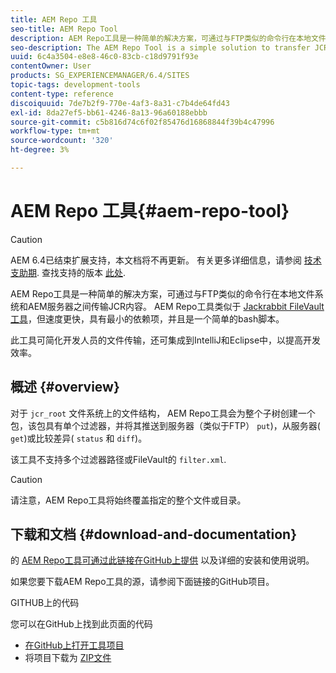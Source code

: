 ```yaml
---
title: AEM Repo 工具
seo-title: AEM Repo Tool
description: AEM Repo工具是一种简单的解决方案，可通过与FTP类似的命令行在本地文件系统和AEM服务器之间传输JCR内容。 AEM Repo工具与Jackrabbit FileVault工具类似，但速度更快，依赖关系最小，是一个简单的bash脚本。
seo-description: The AEM Repo Tool is a simple solution to transfer JCR content between your local filesystem and the AEM server via the command line comparable to FTP. The AEM Repo Tool is similar to the Jackrabbit FileVault tool, but is faster, has minimal dependencies, and is a simple bash script.
uuid: 6c4a3504-e8e8-46c0-83cb-c18d9791f93e
contentOwner: User
products: SG_EXPERIENCEMANAGER/6.4/SITES
topic-tags: development-tools
content-type: reference
discoiquuid: 7de7b2f9-770e-4af3-8a31-c7b4de64fd43
exl-id: 8da27ef5-bb61-4246-8a13-96a60188ebbb
source-git-commit: c5b816d74c6f02f85476d16868844f39b4c47996
workflow-type: tm+mt
source-wordcount: '320'
ht-degree: 3%

---
```


# AEM Repo 工具{#aem-repo-tool}

>[!CAUTION]
>
>AEM 6.4已结束扩展支持，本文档将不再更新。 有关更多详细信息，请参阅 [技术支助期](https://helpx.adobe.com/cn/support/programs/eol-matrix.html). 查找支持的版本 [此处](https://experienceleague.adobe.com/docs/).

AEM Repo工具是一种简单的解决方案，可通过与FTP类似的命令行在本地文件系统和AEM服务器之间传输JCR内容。 AEM Repo工具类似于 [Jackrabbit FileVault工具](/help/sites-developing/ht-vlttool.md)，但速度更快，具有最小的依赖项，并且是一个简单的bash脚本。

此工具可简化开发人员的文件传输，还可集成到IntelliJ和Eclipse中，以提高开发效率。

## 概述 {#overview}

对于 `jcr_root` 文件系统上的文件结构， AEM Repo工具会为整个子树创建一个包，该包具有单个过滤器，并将其推送到服务器（类似于FTP） `put`)，从服务器( `get`)或比较差异( `status` 和 `diff`)。

该工具不支持多个过滤器路径或FileVault的 `filter.xml`.

>[!CAUTION]
>
>请注意，AEM Repo工具将始终覆盖指定的整个文件或目录。

## 下载和文档 {#download-and-documentation}

的 [AEM Repo工具可通过此链接在GitHub上提供](https://github.com/Adobe-Marketing-Cloud/tools/tree/master/repo) 以及详细的安装和使用说明。

如果您要下载AEM Repo工具的源，请参阅下面链接的GitHub项目。

GITHUB上的代码

您可以在GitHub上找到此页面的代码

* [在GitHub上打开工具项目](https://github.com/Adobe-Marketing-Cloud/tools)
* 将项目下载为 [ZIP文件](https://github.com/Adobe-Marketing-Cloud/tools/archive/master.zip)
